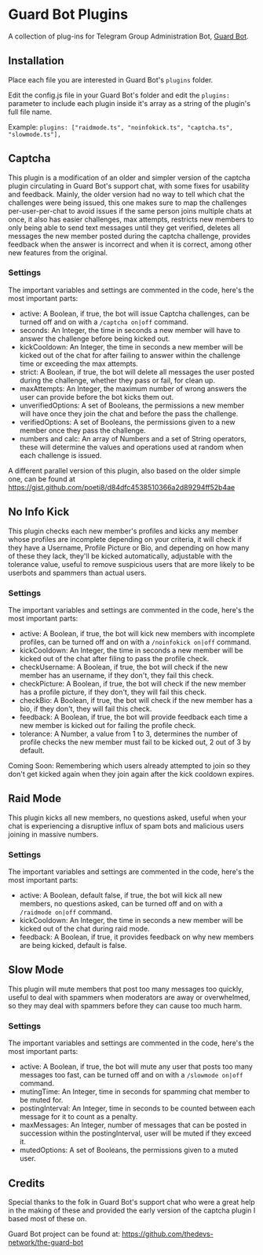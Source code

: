 # Guard Bot Plugins
A collection of plug-ins for Telegram Group Administration Bot, [Guard Bot](https://github.com/thedevs-network/the-guard-bot).

## Installation

Place each file you are interested in Guard Bot's `plugins` folder.

Edit the config.js file in your Guard Bot's folder and edit the `plugins:` parameter to include each plugin inside it's array as a string of the plugin's full file name.

Example: `plugins: ["raidmode.ts", "noinfokick.ts", "captcha.ts", "slowmode.ts"],`

## Captcha

This plugin is a modification of an older and simpler version of the captcha plugin circulating in Guard Bot's support chat, with some fixes for usability and feedback. Mainly, the older version had no way to tell which chat the challenges were being issued, this one makes sure to map the challenges per-user-per-chat to avoid issues if the same person joins multiple chats at once, it also has easier challenges, max attempts, restricts new members to only being able to send text messages until they get verified, deletes all messages the new member posted during the captcha challenge, provides feedback when the answer is incorrect and when it is correct, among other new features from the original.

### Settings

The important variables and settings are commented in the code, here's the most important parts:

- active: A Boolean, if true, the bot will issue Captcha challenges, can be turned off and on with a `/captcha on|off` command.
- seconds: An Integer, the time in seconds a new member will have to answer the challenge before being kicked out.
- kickCooldown: An Integer, the time in seconds a new member will be kicked out of the chat for after failing to answer within the challenge time or exceeding the max attempts.
- strict: A Boolean, if true, the bot will delete all messages the user posted during the challenge, whether they pass or fail, for clean up.
- maxAttempts: An Integer, the maximum number of wrong answers the user can provide before the bot kicks them out.
- unverifiedOptions: A set of Booleans, the permissions a new member will have once they join the chat and before the pass the challenge.
- verifiedOptions: A set of Booleans, the permissions given to a new member once they pass the challenge.
- numbers and calc: An array of Numbers and a set of String operators, these will determine the values and operations used at random when each challenge is issued.

A different parallel version of this plugin, also based on the older simple one, can be found at https://gist.github.com/poeti8/d84dfc4538510366a2d89294ff52b4ae

## No Info Kick

This plugin checks each new member's profiles and kicks any member whose profiles are incomplete depending on your criteria, it will check if they have a Username, Profile Picture or Bio, and depending on how many of these they lack, they'll be kicked automatically, adjustable with the tolerance value, useful to remove suspicious users that are more likely to be userbots and spammers than actual users.

### Settings

The important variables and settings are commented in the code, here's the most important parts:

- active: A Boolean, if true, the bot will kick new members with incomplete profiles, can be turned off and on with a `/noinfokick on|off` command.
- kickCooldown: An Integer, the time in seconds a new member will be kicked out of the chat after filing to pass the profile check.
- checkUsername: A Boolean, if true, the bot will check if the new member has an username, if they don't, they fail this check.
- checkPicture: A Boolean, if true, the bot will check if the new member has a profile picture, if they don't, they will fail this check.
- checkBio: A Boolean, if true, the bot will check if the new member has a bio, if they don't, they will fail this check.
- feedback: A Boolean, if true, the bot will provide feedback each time a new member is kicked out for failing the profile check.
- tolerance: A Number, a value from 1 to 3, determines the number of profile checks the new member must fail to be kicked out, 2 out of 3 by default.

Coming Soon: Remembering which users already attempted to join so they don't get kicked again when they join again after the kick cooldown expires.

## Raid Mode

This plugin kicks all new members, no questions asked, useful when your chat is experiencing a disruptive influx of spam bots and malicious users joining in massive numbers.

### Settings

The important variables and settings are commented in the code, here's the most important parts:

- active: A Boolean, default false, if true, the bot will kick all new members, no questions asked, can be turned off and on with a `/raidmode on|off` command.
- kickCooldown: An Integer, the time in seconds a new member will be kicked out of the chat during raid mode.
- feedback: A Boolean, if true, it provides feedback on why new members are being kicked, default is false.

## Slow Mode

This plugin will mute members that post too many messages too quickly, useful to deal with spammers when moderators are away or overwhelmed, so they may deal with spammers before they can cause too much harm.

### Settings

The important variables and settings are commented in the code, here's the most important parts:

- active: A Boolean, if true, the bot will mute any user that posts too many messages too fast, can be turned off and on with a `/slowmode on|off` command.
- mutingTime: An Integer, time in seconds for spamming chat member to be muted for.
- postingInterval: An Integer, time in seconds to be counted between each message for it to count as a penalty.
- maxMessages: An Integer, number of messages that can be posted in succession within the postingInterval, user will be muted if they exceed it.
- mutedOptions: A set of Booleans, the permissions given to a muted user.

## Credits

Special thanks to the folk in Guard Bot's support chat who were a great help in the making of these and provided the early version of the captcha plugin I based most of these on.

Guard Bot project can be found at: https://github.com/thedevs-network/the-guard-bot
